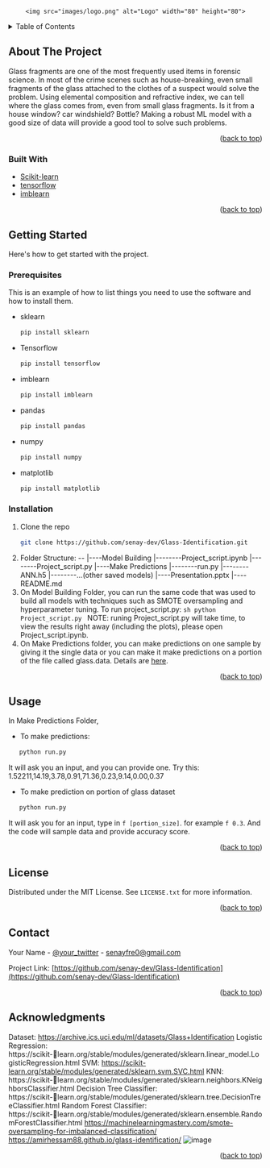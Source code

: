 <div id="top"></div>
<!--
*** Thanks for checking out the Best-README-Template. If you have a suggestion
*** that would make this better, please fork the repo and create a pull request
*** or simply open an issue with the tag "enhancement".
*** Don't forget to give the project a star!
*** Thanks again! Now go create something AMAZING! :D
-->




<!-- PROJECT LOGO -->
<br />
<div align="center">
  
    <img src="images/logo.png" alt="Logo" width="80" height="80">
</div>



<!-- TABLE OF CONTENTS -->
<details>
  <summary>Table of Contents</summary>
  <ol>
    <li>
      <a href="#about-the-project">About The Project</a>
      <ul>
        <li><a href="#built-with">Built With</a></li>
      </ul>
    </li>
    <li>
      <a href="#getting-started">Getting Started</a>
      <ul>
        <li><a href="#prerequisites">Prerequisites</a></li>
        <li><a href="#installation">Installation</a></li>
      </ul>
    </li>
    <li><a href="#usage">Usage</a></li>
    <li><a href="#license">License</a></li>
    <li><a href="#contact">Contact</a></li>
    <li><a href="#acknowledgments">Acknowledgments</a></li>
  </ol>
</details>



<!-- ABOUT THE PROJECT -->
## About The Project

Glass fragments are one of the most frequently used items in forensic science.
In most of the crime scenes such as house-breaking, even small fragments of the glass attached to the clothes of a suspect would solve the problem.
Using elemental composition and refractive index, we can tell where the glass comes from, even from small glass fragments.
Is it from a house window? car windshield? Bottle? 
Making a robust ML model with a good size of data will provide a good tool to solve such problems.

<p align="right">(<a href="#top">back to top</a>)</p>



### Built With


* [Scikit-learn](https://scikit-learn.org/)
* [tensorflow](https://www.tensorflow.org/)
* [imblearn](https://imbalanced-learn.org/)

<p align="right">(<a href="#top">back to top</a>)</p>



<!-- GETTING STARTED -->
## Getting Started

Here's how to get started with the project.

### Prerequisites

This is an example of how to list things you need to use the software and how to install them.
* sklearn
  ```sh
  pip install sklearn
  ```
* Tensorflow
  ```sh
  pip install tensorflow
  ```  
* imblearn
  ```sh
  pip install imblearn
  ```  
* pandas
  ```sh
  pip install pandas
  ```    
* numpy
  ```sh
  pip install numpy
  ```    
* matplotlib
  ```sh
  pip install matplotlib
  ```   

### Installation

1. Clone the repo
   ```sh
   git clone https://github.com/senay-dev/Glass-Identification.git
   ```
2. Folder Structure: --
                      |----Model Building
                      |--------Project_script.ipynb
                      |--------Project_script.py
                      |----Make Predictions
                      |--------run.py
                      |--------ANN.h5
                      |--------...(other saved models)
                      |----Presentation.pptx
                      |----README.md
3. On Model Building Folder, you can run the same code that was used to build all models with techniques such as SMOTE oversampling and hyperparameter tuning.
   To run project_script.py:
        ```sh
         python Project_script.py
        ```
   NOTE: runing Project_script.py will take time, to view the results right away (including the plots), please open Project_script.ipynb.
4. On Make Predictions folder, you can make predictions on one sample by giving it the single data or you can make it make predictions on a portion of the file called glass.data. Details are <a href="#usage">here</a>.

<p align="right">(<a href="#top">back to top</a>)</p>



<!-- USAGE EXAMPLES -->
## Usage

In Make Predictions Folder,

* To make predictions:
```sh
   python run.py
```
It will ask you an input, and you can provide one. Try this: 1.52211,14.19,3.78,0.91,71.36,0.23,9.14,0.00,0.37

* To make prediction on portion of glass dataset
```sh
   python run.py 
```
It will ask you for an input, type in `f [portion_size]`. for example `f 0.3`. And the code will sample data and provide accuracy score.

<p align="right">(<a href="#top">back to top</a>)</p>




<!-- LICENSE -->
## License

Distributed under the MIT License. See `LICENSE.txt` for more information.

<p align="right">(<a href="#top">back to top</a>)</p>



<!-- CONTACT -->
## Contact

Your Name - [@your_twitter](https://twitter.com/senayfre45) - senayfre0@gmail.com

Project Link: [https://github.com/senay-dev/Glass-Identification](https://github.com/senay-dev/Glass-Identification)

<p align="right">(<a href="#top">back to top</a>)</p>



<!-- ACKNOWLEDGMENTS -->
## Acknowledgments

Dataset: https://archive.ics.uci.edu/ml/datasets/Glass+Identification
Logistic Regression: https://scikit-learn.org/stable/modules/generated/sklearn.linear_model.LogisticRegression.html
SVM: https://scikit-learn.org/stable/modules/generated/sklearn.svm.SVC.html
KNN: https://scikit-learn.org/stable/modules/generated/sklearn.neighbors.KNeighborsClassifier.html
Decision Tree Classifier: https://scikit-learn.org/stable/modules/generated/sklearn.tree.DecisionTreeClassifier.html
Random Forest Classifier: https://scikit-learn.org/stable/modules/generated/sklearn.ensemble.RandomForestClassifier.html
https://machinelearningmastery.com/smote-oversampling-for-imbalanced-classification/
https://amirhessam88.github.io/glass-identification/
![image](https://user-images.githubusercontent.com/56095146/144562172-e81e81e1-5bd4-4e3c-8a20-4b28b993ff90.png)


<p align="right">(<a href="#top">back to top</a>)</p>



<!-- MARKDOWN LINKS & IMAGES -->
<!-- https://www.markdownguide.org/basic-syntax/#reference-style-links -->
[contributors-shield]: https://img.shields.io/github/contributors/othneildrew/Best-README-Template.svg?style=for-the-badge
[contributors-url]: https://github.com/othneildrew/Best-README-Template/graphs/contributors
[forks-shield]: https://img.shields.io/github/forks/othneildrew/Best-README-Template.svg?style=for-the-badge
[forks-url]: https://github.com/othneildrew/Best-README-Template/network/members
[stars-shield]: https://img.shields.io/github/stars/othneildrew/Best-README-Template.svg?style=for-the-badge
[stars-url]: https://github.com/othneildrew/Best-README-Template/stargazers
[issues-shield]: https://img.shields.io/github/issues/othneildrew/Best-README-Template.svg?style=for-the-badge
[issues-url]: https://github.com/othneildrew/Best-README-Template/issues
[license-shield]: https://img.shields.io/github/license/othneildrew/Best-README-Template.svg?style=for-the-badge
[license-url]: https://github.com/othneildrew/Best-README-Template/blob/master/LICENSE.txt
[linkedin-shield]: https://img.shields.io/badge/-LinkedIn-black.svg?style=for-the-badge&logo=linkedin&colorB=555
[linkedin-url]: https://linkedin.com/in/othneildrew
[product-screenshot]: images/screenshot.png
